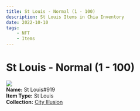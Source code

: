 ```yaml
---
title: St Louis - Normal (1 - 100)
description: St Louis Items in Chia Inventory
date: 2022-10-10
tags:
    - NFT
    - Items
---
```


# St Louis - Normal (1 - 100)
<div class="item_thumbnail">
<img loading="lazy" src="https://nmonrab2wkxdgb2yruuy7smoos4krayaj33auipittih7rej.arweave.net/axzYgDqyr_jMHWI0p-j8mOdLiogwBO9goh6JzQf8SJM"><br/>
<div><strong>Name:</strong> St Louis#919</div>
<div><strong>Item Type:</strong> St Louis</div>
<div><strong>Collection:</strong> <a href="https://www.spacescan.io/xch/nft/collection/col1lend2dcn558km4wcwta4xnkfv3xpcmlp9kyt0m909emvfxechlyqdl5ndg">City Illusion</a></div>
</div>

